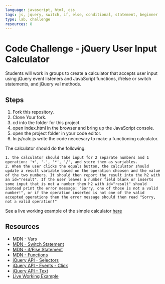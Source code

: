 ```yaml
---
language: javascript, html, css
tags: js, jquery, switch, if, else, conditional, statement, beginner
type: lab, challenge
resources: 8
---
```


# Code Challenge - jQuery User Input Calculator

Students will work in groups to create a calculator that accepts user input using jQuery event listeners and JavaScript functions, if/else or switch statements, and jQuery val methods.

## Steps

1. Fork this repository.
2. Clone Your fork.
3. cd into the folder for this project.
4. open index.html in the browser and bring up the JavaScript console.
5. open the project folder in your code editor.
6. In js/calc.js write the code neccesary to make a functioning calculator.  

  The calculator should do the following:  

    1. the calculator should take input for 2 separate numbers and 1 operation: '+', '-', '*', '/', and store them as variables.
    2. When the user clicks the equals button, the calculator should update a result variable based on the operation choosen and the value of the two numbers. It should then report the result into the h2 with an id="result". If the user leaves a number field blank or inserts some input that is not a number then h2 with id="result" should instead print the error message: "Sorry, one of those is not a valid number!", or if the operation inserted is not one of the valid accepted operations then the error message should then read "Sorry, not a valid operation!"

See a live working example of the simple calculator [here](http://flatiron-school-curriculum.github.io/fe-jquery-user-input-calc/)

## Resources

 * [MDN - Vars](https://developer.mozilla.org/en-US/docs/Web/JavaScript/Reference/Statements/var)
 * [MDN - Switch Statement](https://developer.mozilla.org/en-US/docs/Web/JavaScript/Reference/Statements/switch)
 * [MDN - if/Else Statement](https://developer.mozilla.org/en-US/docs/Web/JavaScript/Reference/Statements/if...else)
 * [MDN - Functions](https://developer.mozilla.org/en-US/docs/Web/JavaScript/Reference/Statements/function)
 * [jQuery API - Selectors](http://api.jquery.com/category/selectors/)
 * [jQuery API - Events - Click](http://api.jquery.com/click/)
 * [jQuery API - Text](http://api.jquery.com/text/)
 * [Live Working Example](http://flatiron-school-curriculum.github.io/fe-jquery-user-input-calc/)
